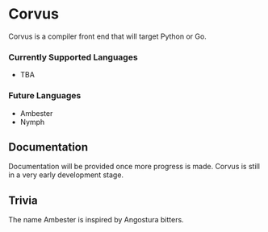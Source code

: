 # Corvus
Corvus is a compiler front end that will target Python or Go.
### Currently Supported Languages
- TBA

### Future Languages
- Ambester
- Nymph

## Documentation
Documentation will be provided once more progress is made. Corvus is
still in a very early development stage.
 

## Trivia
The name Ambester is inspired by Angostura bitters.

